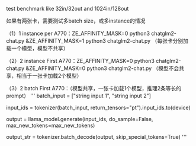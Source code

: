 test benchmark like 32in/32out and 1024in/128out

如果有两张卡，需要测试多batch size，或多instance的情况

（1）1 instance per A770：ZE_AFFINITY_MASK=0 python3 chatglm2-chat.py &ZE_AFFINITY_MASK=1 python3 chatglm2-chat.py （每张卡分别加载一个模型，模型不共享）

（2）2 instance First A770：ZE_AFFINITY_MASK=0 python3 chatglm2-chat.py &ZE_AFFINITY_MASK=0 python3 chatglm2-chat.py  （模型不会共享，相当于一张卡加载2个模型）

（3）2 batch First A770：（模型共享，一张卡加载1个模型，推理2条等长的prompt）
'''
batch_input = ["string input 1", "string input 2"]

input_ids = tokenizer(batch_input, return_tensors="pt").input_ids.to(device)

output = llama_model.generate(input_ids, do_sample=False, max_new_tokens=max_new_tokens)

output_str = tokenizer.batch_decode(output, skip_special_tokens=True)
'''
